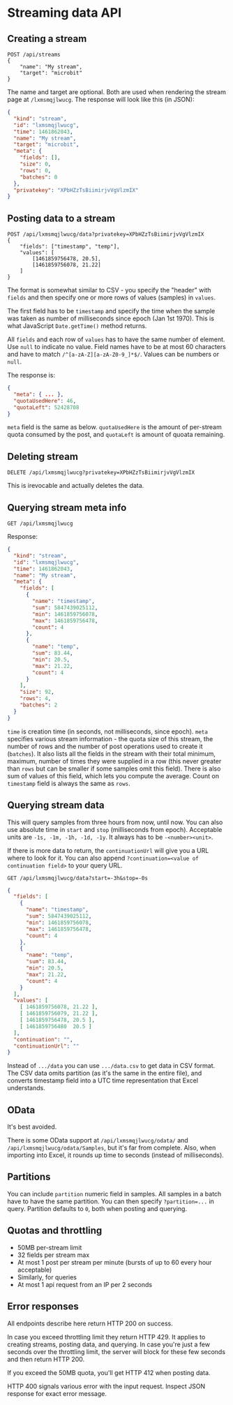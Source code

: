 # Streaming data API

## Creating a stream

```
POST /api/streams
{
    "name": "My stream",
    "target": "microbit"
}
```

The name and target are optional. Both are used when rendering the stream page at
`/lxmsmqjlwucg`. The response will look like this (in JSON):

```json
{
  "kind": "stream",
  "id": "lxmsmqjlwucg",
  "time": 1461862043,
  "name": "My stream",
  "target": "microbit",
  "meta": {
    "fields": [],
    "size": 0,
    "rows": 0,
    "batches": 0
  },
  "privatekey": "XPbHZzTsBiimirjvVgVlzmIX"
}
```

## Posting data to a stream

```
POST /api/lxmsmqjlwucg/data?privatekey=XPbHZzTsBiimirjvVgVlzmIX
{
    "fields": ["timestamp", "temp"], 
    "values": [
        [1461859756478, 20.5], 
        [1461859756078, 21.22]
    ]    
}
```

The format is somewhat similar to CSV - you specify the "header" with `fields`
and then specify one or more rows of values (samples) in `values`.

The first field has to be `timestamp` and specify the time when the sample was
taken as number of milliseconds since epoch (Jan 1st 1970). This is what JavaScript
`Date.getTime()` method returns.

All `fields` and each row of `values` has to have the same number of element.
Use `null` to indicate no value. Field names have to be at most 60 characters
and have to match `/^[a-zA-Z][a-zA-Z0-9_]*$/`. Values can be numbers or `null`.

The response is:

```json
{
  "meta": { ... },
  "quotaUsedHere": 46,
  "quotaLeft": 52428708
}
```

`meta` field is the same as below. `quotaUsedHere` is the amount of per-stream quota
consumed by the post, and `quotaLeft` is amount of quoata remaining.

## Deleting stream

```
DELETE /api/lxmsmqjlwucg?privatekey=XPbHZzTsBiimirjvVgVlzmIX
```

This is irevocable and actually deletes the data.

## Querying stream meta info

```
GET /api/lxmsmqjlwucg
```

Response:

```json
{                                
  "kind": "stream",              
  "id": "lxmsmqjlwucg",          
  "time": 1461862043,            
  "name": "My stream",           
  "meta": {                      
    "fields": [                  
      {                          
        "name": "timestamp",     
        "sum": 5847439025112,    
        "min": 1461859756078,    
        "max": 1461859756478,    
        "count": 4               
      },                         
      {                          
        "name": "temp",          
        "sum": 83.44,            
        "min": 20.5,             
        "max": 21.22,            
        "count": 4               
      }                          
    ],                           
    "size": 92,                  
    "rows": 4,                   
    "batches": 2                 
  }                              
}                                
```

`time` is creation time (in seconds, not milliseconds, since epoch).
`meta` specifies various stream information - the quota size of this
stream, the number of rows and the number of post operations used
to create it (`batches`). It also lists all the fields in the stream
with their total minimum, maximum, number of times they were supplied
in a row (this never greater than `rows` but can be smaller if some
samples omit this field). There is also sum of values of this field,
which lets you compute the average. Count on `timestamp` field is always the
same as `rows`.

## Querying stream data

This will query samples from three hours from now, until now. You can also
use absolute time in `start` and `stop` (milliseconds from epoch).
Acceptable units are `-1s, -1m, -1h, -1d, -1y`. It always has to be `-<number><unit>`.

If there is more data to return, the `continuationUrl` will give you a URL
where to look for it. You can also append `?continuation=<value of continuation field>`
to your query URL.

```
GET /api/lxmsmqjlwucg/data?start=-3h&stop=-0s
```

```json
{
  "fields": [
    {
      "name": "timestamp",
      "sum": 5847439025112,
      "min": 1461859756078,
      "max": 1461859756478,
      "count": 4
    },
    {
      "name": "temp",
      "sum": 83.44,
      "min": 20.5,
      "max": 21.22,
      "count": 4
    }
  ],
  "values": [
    [ 1461859756078, 21.22 ],
    [ 1461859756079, 21.22 ],
    [ 1461859756478, 20.5 ],
    [ 1461859756480  20.5 ]
  ],
  "continuation": "",
  "continuationUrl": ""
}
```

Instead of `.../data` you can use `.../data.csv` to get data in CSV format. The CSV data
omits partition (as it's the same in the entire file), and converts timestamp field
into a UTC time representation that Excel understands.

## OData

It's best avoided.

There is some OData support at `/api/lxmsmqjlwucg/odata/` and 
`/api/lxmsmqjlwucg/odata/Samples`, but it's far from complete.
Also, when importing into Excel, it rounds up time to seconds (instead of milliseconds).

## Partitions

You can include `partition` numeric field in samples. All samples
in a batch have to have the same partition. You can then specify
`?partition=...` in query. Partition defaults to `0`, both when
posting and querying. 


## Quotas and throttling

* 50MB per-stream limit
* 32 fields per stream max
* At most 1 post per stream per minute (bursts of up to 60 every hour acceptable)
* Similarly, for queries
* At most 1 api request from an IP per 2 seconds

## Error responses

All endpoints describe here return HTTP 200 on success.

In case you exceed throttling limit they return HTTP 429. It applies to creating streams,
posting data, and querying. In case you're just a few seconds over the throttling limit,
the server will block for these few seconds and then return HTTP 200.

If you exceed the 50MB quota, you'll get HTTP 412 when posting data.

HTTP 400 signals various error with the input request. Inspect JSON response for
exact error message.
